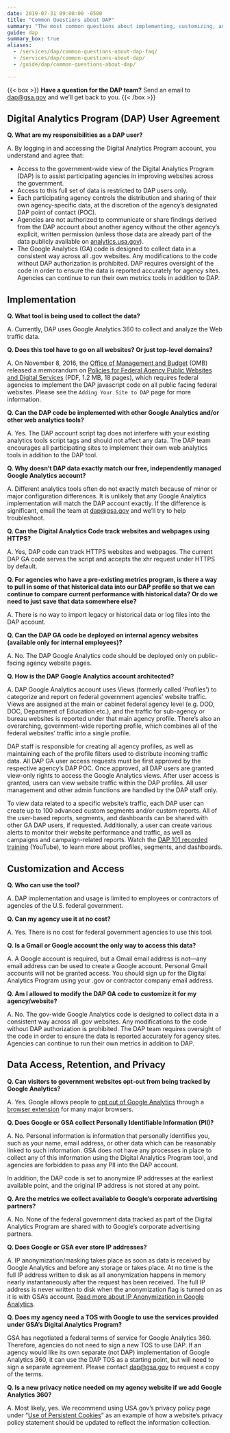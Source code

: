 ```yaml
---
date: 2019-07-31 09:00:00 -0500
title: "Common Questions about DAP"
summary: "The most common questions about implementing, customizing, and utilizing the DAP program."
guide: dap
summary_box: true
aliases:
  - /services/dap/common-questions-about-dap-faq/
  - /services/dap/common-questions-about-dap/
  - /guide/dap/common-questions-about-dap/

---
```


{{< box >}}
**Have a question for the DAP team?** Send an email to [dap@gsa.gov](mailto:dap@gsa.gov) and we’ll get back to you.
{{< /box >}}

## Digital Analytics Program (DAP) User Agreement

**Q. What are my responsibilities as a DAP user?**

A. By logging in and accessing the Digital Analytics Program account, you understand and agree that: 

- Access to the government-wide view of the Digital Analytics Program (DAP) is to assist participating agencies in improving websites across the government.
- Access to this full set of data is restricted to DAP users only.
- Each participating agency controls the distribution and sharing of their own agency-specific data, at the discretion of the agency’s designated DAP point of contact (POC).
- Agencies are not authorized to communicate or share findings derived from the DAP account about another agency without the other agency’s explicit, written permission (unless those data are already part of the data publicly available on [analytics.usa.gov](https://analytics.usa.gov/)).
- The Google Analytics (GA) code is designed to collect data in a consistent way across all .gov websites. Any modifications to the code without DAP authorization is prohibited. DAP requires oversight of the code in order to ensure the data is reported accurately for agency sites. Agencies can continue to run their own metrics tools in addition to DAP.

## Implementation

**Q. What tool is being used to collect the data?**

A. Currently, DAP uses Google Analytics 360 to collect and analyze the Web traffic data.

**Q. Does this tool have to go on all websites? Or just top-level domains?**

A. On November 8, 2016, the [Office of Management and Budget](https://www.whitehouse.gov/omb/) (OMB) released a memorandum on [Policies for Federal Agency Public Websites and Digital Services](https://www.whitehouse.gov/wp-content/uploads/legacy_drupal_files/omb/memoranda/2017/m-17-06.pdf) (PDF, 1.2 MB, 18 pages), which requires federal agencies to implement the DAP javascript code on all public facing federal websites. Please see the `Adding Your Site to DAP` page for more information.

**Q. Can the DAP code be implemented with other Google Analytics and/or other web analytics tools?**

A. Yes. The DAP account script tag does not interfere with your existing analytics tools script tags and should not affect any data. The DAP team encourages all participating sites to implement their own web analytics tools in addition to the DAP tool.

**Q. Why doesn’t DAP data exactly match our free, independently managed Google Analytics account?**

A. Different analytics tools often do not exactly match because of minor or major configuration differences. It is unlikely that any Google Analytics implementation will match the DAP account exactly. If the difference is significant, email the team at [dap@gsa.gov](mailto:dap@gsa.gov) and we’ll try to help troubleshoot.

**Q. Can the Digital Analytics Code track websites and webpages using HTTPS?**

A. Yes, DAP code can track HTTPS websites and webpages. The current DAP GA code serves the script and accepts the xhr request under HTTPS by default.

**Q. For agencies who have a pre-existing metrics program, is there a way to pull in some of that historical data into our DAP profile so that we can continue to compare current performance with historical data? Or do we need to just save that data somewhere else?**

A. There is no way to import legacy or historical data or log files into the DAP account. 

**Q. Can the DAP GA code be deployed on internal agency websites (available only for internal employees)?**

A. No. The DAP Google Analytics code should be deployed only on public-facing agency website pages.

**Q. How is the DAP Google Analytics account architected?**

A. DAP Google Analytics account uses Views (formerly called ‘Profiles’) to categorize and report on federal government agencies’ website traffic. Views are assigned at the main or cabinet federal agency level (e.g. DOD, DOC, Department of Education etc.), and the traffic for sub-agency or bureau websites is reported under that main agency profile. There’s also an overarching, government-wide reporting profile, which combines all of the federal websites’ traffic into a single profile.

DAP staff is responsible for creating all agency profiles, as well as maintaining each of the profile filters used to distribute incoming traffic data. All DAP GA user access requests must be first approved by the respective agency’s DAP POC. Once approved, all DAP users are granted view-only rights to access the Google Analytics views. After user access is granted, users can view website traffic within the DAP profiles. All user management and other admin functions are handled by the DAP staff only. 

To view data related to a specific website’s traffic, each DAP user can create up to 100 advanced custom segments and/or custom reports. All of the user-based reports, segments, and dashboards can be shared with other GA DAP users, if requested. Additionally, a user can create various alerts to monitor their website performance and traffic, as well as campaigns and campaign-related reports. Watch the [DAP 101 recorded training](https://www.youtube.com/watch?v=CKMTK77PrJE&list=PLd9b-GuOJ3nFwlyvLFUtmDpYFKezhot8P&index=4) (YouTube), to learn more about profiles, segments, and dashboards.

## Customization and Access

**Q. Who can use the tool?**

A. DAP implementation and usage is limited to employees or contractors of agencies of the U.S. federal government.

**Q. Can my agency use it at no cost?**

A. Yes. There is no cost for federal government agencies to use this tool.

**Q. Is a Gmail or Google account the only way to access this data?**

A. A Google account is required, but a Gmail email address is not—any email address can be used to create a Google account. Personal Gmail accounts will not be granted access. You should sign up for the Digital Analytics Program using your .gov or contractor company email address.

**Q. Am I allowed to modify the DAP GA code to customize it for my agency/website?**

A. No. The gov-wide Google Analytics code is designed to collect data in a consistent way across all .gov websites. Any modifications to the code without DAP authorization is prohibited. The DAP team requires oversight of the code in order to ensure the data is reported accurately for agency sites. Agencies can continue to run their own metrics in addition to DAP.

## Data Access, Retention, and Privacy

**Q. Can visitors to government websites opt-out from being tracked by Google Analytics?**

A. Yes. Google allows people to [opt out of Google Analytics](https://support.google.com/analytics/answer/181881?hl=en) through a [browser extension](https://tools.google.com/dlpage/gaoptout) for many major browsers.

**Q. Does Google or GSA collect Personally Identifiable Information (PII)?**

A. No. Personal information is information that personally identifies you, such as your name, email address, or other data which can be reasonably linked to such information. GSA does not have any processes in place to collect any of this information using the Digital Analytics Program tool, and agencies are forbidden to pass any PII into the DAP account. 

In addition, the DAP code is set to anonymize IP addresses at the earliest available point, and the original IP address is not stored at any point.

**Q. Are the metrics we collect available to Google’s corporate advertising partners?**

A. No. None of the federal government data tracked as part of the Digital Analytics Program are shared with to Google’s corporate advertising partners.

**Q. Does Google or GSA ever store IP addresses?**

A. IP anonymization/masking takes place as soon as data is received by Google Analytics and before any storage or takes place. At no time is the full IP address written to disk as all anonymization happens in memory nearly instantaneously after the request has been received. The full IP address is never written to disk when the anonymization flag is turned on as it is with GSA’s account. [Read more about IP Anonymization in Google Analytics](http://support.google.com/analytics/bin/answer.py?hl=en&answer=2763052). 

**Q. Does my agency need a TOS with Google to use the services provided under GSA’s Digital Analytics Program?**

GSA has negotiated a federal terms of service for Google Analytics 360. Therefore, agencies do not need to sign a new TOS to use DAP. If an agency would like its own separate (not DAP) implementation of Google Analytics 360, it can use the DAP TOS as a starting point, but will need to sign a separate agreement. Please contact [dap@gsa.gov](mailto:dap@gsa.gov) to request a copy of the terms.

**Q. Is a new privacy notice needed on my agency website if we add Google Analytics 360?**

A. Most likely, yes. We recommend using USA.gov’s privacy policy page under “[Use of Persistent Cookies](https://www.usa.gov/policies)” as an example of how a website’s privacy policy statement should be updated to reflect the information collection.
